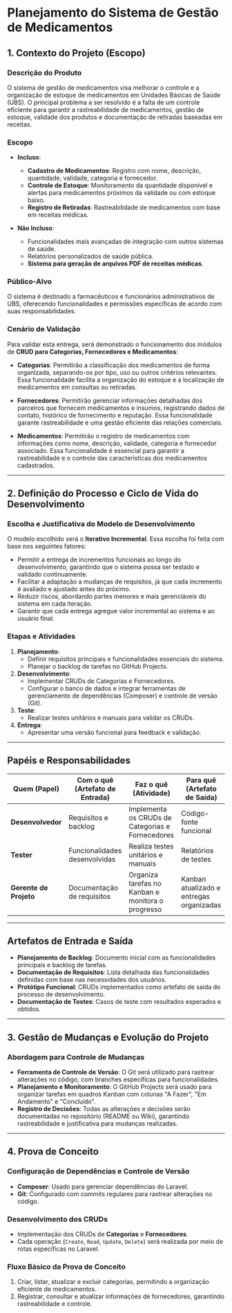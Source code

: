 # Planejamento do Sistema de Gestão de Medicamentos

## 1. Contexto do Projeto (Escopo)

### Descrição do Produto
O sistema de gestão de medicamentos visa melhorar o controle e a organização de estoque de medicamentos em Unidades Básicas de Saúde (UBS). O principal problema a ser resolvido é a falta de um controle eficiente para garantir a rastreabilidade de medicamentos, gestão de estoque, validade dos produtos e documentação de retiradas baseadas em receitas.

### Escopo
- **Incluso**:
  - **Cadastro de Medicamentos**: Registro com nome, descrição, quantidade, validade, categoria e fornecedor.
  - **Controle de Estoque**: Monitoramento da quantidade disponível e alertas para medicamentos próximos da validade ou com estoque baixo.
  - **Registro de Retiradas**: Rastreabilidade de medicamentos com base em receitas médicas.

- **Não Incluso**:
  - Funcionalidades mais avançadas de integração com outros sistemas de saúde.
  - Relatórios personalizados de saúde pública.
  - **Sistema para geração de arquivos PDF de receitas médicas**.

### Público-Alvo
O sistema é destinado a farmacêuticos e funcionários administrativos de UBS, oferecendo funcionalidades e permissões específicas de acordo com suas responsabilidades.

### Cenário de Validação
Para validar esta entrega, será demonstrado o funcionamento dos módulos de **CRUD para Categorias, Fornecedores e Medicamentos**:

- **Categorias**: Permitirão a classificação dos medicamentos de forma organizada, separando-os por tipo, uso ou outros critérios relevantes. Essa funcionalidade facilita a organização do estoque e a localização de medicamentos em consultas ou retiradas.

- **Fornecedores**: Permitirão gerenciar informações detalhadas dos parceiros que fornecem medicamentos e insumos, registrando dados de contato, histórico de fornecimento e reputação. Essa funcionalidade garante rastreabilidade e uma gestão eficiente das relações comerciais.

- **Medicamentos**: Permitirão o registro de medicamentos com informações como nome, descrição, validade, categoria e fornecedor associado. Essa funcionalidade é essencial para garantir a rastreabilidade e o controle das características dos medicamentos cadastrados.


---

## 2. Definição do Processo e Ciclo de Vida do Desenvolvimento

### Escolha e Justificativa do Modelo de Desenvolvimento
O modelo escolhido será o **Iterativo Incremental**. Essa escolha foi feita com base nos seguintes fatores:
- Permitir a entrega de incrementos funcionais ao longo do desenvolvimento, garantindo que o sistema possa ser testado e validado continuamente.
- Facilitar a adaptação a mudanças de requisitos, já que cada incremento é avaliado e ajustado antes do próximo.
- Reduzir riscos, abordando partes menores e mais gerenciáveis do sistema em cada iteração.
- Garantir que cada entrega agregue valor incremental ao sistema e ao usuário final.

### Etapas e Atividades
1. **Planejamento**:
   - Definir requisitos principais e funcionalidades essenciais do sistema.
   - Planejar o backlog de tarefas no GitHub Projects.
2. **Desenvolvimento**:
   - Implementar CRUDs de Categorias e Fornecedores.
   - Configurar o banco de dados e integrar ferramentas de gerenciamento de dependências (Composer) e controle de versão (Git).
3. **Teste**:
   - Realizar testes unitários e manuais para validar os CRUDs.
4. **Entrega**:
   - Apresentar uma versão funcional para feedback e validação.

---

## Papéis e Responsabilidades

| **Quem (Papel)**          | **Com o quê (Artefato de Entrada)** | **Faz o quê (Atividade)**                          | **Para quê (Artefato de Saída)**                 |
|----------------------------|-------------------------------------|---------------------------------------------------|-------------------------------------------------|
| **Desenvolvedor**          | Requisitos e backlog               | Implementa os CRUDs de Categorias e Fornecedores  | Código-fonte funcional                          |
| **Tester**                 | Funcionalidades desenvolvidas      | Realiza testes unitários e manuais                | Relatórios de testes                            |
| **Gerente de Projeto**     | Documentação de requisitos         | Organiza tarefas no Kanban e monitora o progresso | Kanban atualizado e entregas organizadas        |

---

## Artefatos de Entrada e Saída

- **Planejamento de Backlog**: Documento inicial com as funcionalidades principais e backlog de tarefas.
- **Documentação de Requisitos**: Lista detalhada das funcionalidades definidas com base nas necessidades dos usuários.
- **Protótipo Funcional**: CRUDs implementados como artefato de saída do processo de desenvolvimento.
- **Documentação de Testes**: Casos de teste com resultados esperados e obtidos.

---

## 3. Gestão de Mudanças e Evolução do Projeto

### Abordagem para Controle de Mudanças
- **Ferramenta de Controle de Versão**: O Git será utilizado para rastrear alterações no código, com branches específicas para funcionalidades.
- **Planejamento e Monitoramento**: O GitHub Projects será usado para organizar tarefas em quadros Kanban com colunas "A Fazer", "Em Andamento" e "Concluído".
- **Registro de Decisões**: Todas as alterações e decisões serão documentadas no repositório (README ou Wiki), garantindo rastreabilidade e justificativa para mudanças realizadas.

---

## 4. Prova de Conceito

### Configuração de Dependências e Controle de Versão
- **Composer**: Usado para gerenciar dependências do Laravel.
- **Git**: Configurado com commits regulares para rastrear alterações no código.

### Desenvolvimento dos CRUDs
- Implementação dos CRUDs de **Categorias** e **Fornecedores**.
- Cada operação (`Create`, `Read`, `Update`, `Delete`) será realizada por meio de rotas específicas no Laravel.

### Fluxo Básico da Prova de Conceito
1. Criar, listar, atualizar e excluir categorias, permitindo a organização eficiente de medicamentos.
2. Registrar, consultar e atualizar informações de fornecedores, garantindo rastreabilidade e controle.

